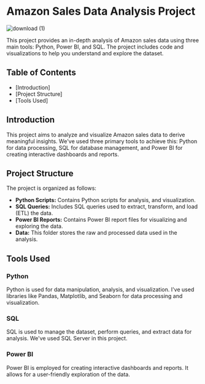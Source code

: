 # Amazon Sales Data Analysis Project
![download (1)](https://github.com/rrshimpi0901/Amazon_sales/assets/126953112/f3acf734-64b8-4439-aa40-30a3ab284aae)

This project provides an in-depth analysis of Amazon sales data using three main tools: Python, Power BI, and SQL. The project includes code and visualizations to help you understand and explore the dataset.
 
## Table of Contents   

- [Introduction]
- [Project Structure]
- [Tools Used]

## Introduction

This project aims to analyze and visualize Amazon sales data to derive meaningful insights. We've used three primary tools to achieve this: Python for data processing, SQL for database management, and Power BI for creating interactive dashboards and reports.

## Project Structure

The project is organized as follows:

- **Python Scripts:** Contains Python scripts for analysis, and visualization.
- **SQL Queries:** Includes SQL queries used to extract, transform, and load (ETL) the data.
- **Power BI Reports:** Contains Power BI report files for visualizing and exploring the data.
- **Data:** This folder stores the raw and processed data used in the analysis.

## Tools Used

### Python

Python is used for data manipulation, analysis, and visualization. I've used libraries like Pandas, Matplotlib, and Seaborn for data processing and visualization.

### SQL

SQL is used to manage the dataset, perform queries, and extract data for analysis. We've used SQL Server in this project.

### Power BI

Power BI is employed for creating interactive dashboards and reports. It allows for a user-friendly exploration of the data.

